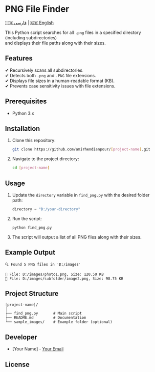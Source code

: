 # PNG File Finder

[🇮🇷 فارسی](README.fa.md) | [🇬🇧 English](README.md)

This Python script searches for all `.png` files in a specified directory (including subdirectories)  
and displays their file paths along with their sizes.

## Features
✔ Recursively scans all subdirectories.  
✔ Detects both `.png` and `.PNG` file extensions.  
✔ Displays file sizes in a human-readable format (KB).  
✔ Prevents case sensitivity issues with file extensions.  

## Prerequisites
- Python 3.x

## Installation
1. Clone this repository:
   ```bash
   git clone https://github.com/amirhendianpour/[project-name].git
   ```
2. Navigate to the project directory:
   ```bash
   cd [project-name]
   ```

## Usage
1. Update the `directory` variable in `find_png.py` with the desired folder path:
   ```python
   directory = "D:/your-directory"
   ```
2. Run the script:
   ```bash
   python find_png.py
   ```
3. The script will output a list of all PNG files along with their sizes.

## Example Output
```
🔍 Found 5 PNG files in 'D:/images'

📄 File: D:/images/photo1.png, Size: 120.50 KB
📄 File: D:/images/subfolder/image2.png, Size: 98.75 KB
```

## Project Structure
```
[project-name]/
│
├── find_png.py       # Main script
├── README.md         # Documentation
└── sample_images/    # Example folder (optional)
```

## Developer
- [Your Name] - [Your Email](mailto:amir.hendianpour@gmail.com)

## License
